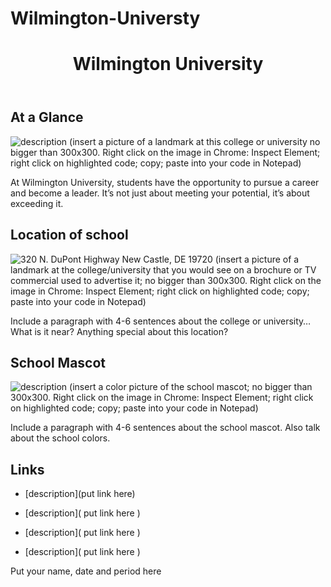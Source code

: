 # Wilmington-Universty
<div>

<header>

# Wilmington University

</header>

## At a Glance

![description](xxxxxx.jpg) (insert a picture of a landmark at this college or university no bigger than 300x300\. Right click on the image in Chrome: Inspect Element; right click on highlighted code; copy; paste into your code in Notepad)

At Wilmington University, students have the opportunity to pursue a career and become a leader. It’s not just about meeting your potential, it’s about exceeding it.

## Location of school

![ 320 N. DuPont Highway New Castle, DE 19720 ]( xxxxxx.jpg ) (insert a picture of a landmark at the college/university that you would see on a brochure or TV commercial used to advertise it; no bigger than 300x300\. Right click on the image in Chrome: Inspect Element; right click on highlighted code; copy; paste into your code in Notepad)

Include a paragraph with 4-6 sentences about the college or university… What is it near? Anything special about this location?

## School Mascot

![ description ]( xxxxxx.jpg ) (insert a color picture of the school mascot; no bigger than 300x300\. Right click on the image in Chrome: Inspect Element; right click on highlighted code; copy; paste into your code in Notepad)

Include a paragraph with 4-6 sentences about the school mascot. Also talk about the school colors.

## Links

*   [description](put link here)

*   [description]( put link here )

*   [description]( put link here )

*   [description]( put link here )

<footer>Put your name, date and period here</footer>

</div>
